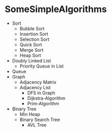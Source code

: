 # SomeSimpleAlgorithms
- Sort  
  - Bubble Sort  
  - Insertion Sort  
  - Selection Sort  
  - Quick Sort  
  - Merge Sort  
  - Heap Sort  
- Doubly Linked List  
  - Priority Queue in List  
- Queue  
- Graph  
  - Adjacency Matrix  
  - Adjacency List  
    - DFS in Graph  
    - Dijkstra-Algorithm  
    - Prim-Algorithm  
- Binary Tree  
  - Min Heap  
  - Binary Search Tree  
    - AVL Tree  
